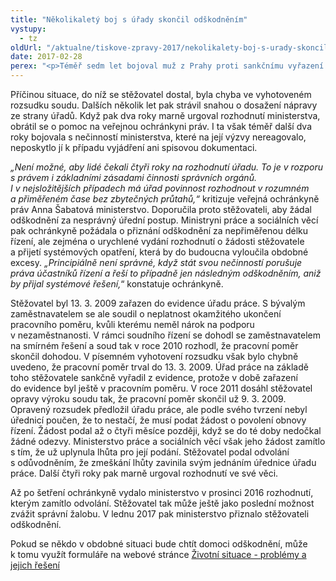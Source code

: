```yaml
---
title: "Několikaletý boj s úřady skončil odškodněním"
vystupy:
  - tz
oldUrl: "/aktualne/tiskove-zpravy-2017/nekolikalety-boj-s-urady-skoncil-odskodnenim"
date: 2017-02-28
perex: "<p>Téměř sedm let bojoval muž z Prahy proti sankčnímu vyřazení z evidence úřadu práce. Poslední čtyři roky bylo Ministerstvo práce a sociálních věcí zcela nečinné a ani přes urgence nevydalo v jeho záležitosti rozhodnutí. Nyní mu za to přiznalo alespoň odškodnění ve výši 66 000 Kč jako zadostiučinění za nemajetkovou újmu.</p>"
---
```


<!-- imported from the old website -->

<p>Příčinou situace, do níž se stěžovatel dostal, byla chyba ve vyhotoveném rozsudku soudu. Dalších několik let pak strávil snahou o dosažení nápravy ze strany úřadů. Když pak dva roky marně urgoval rozhodnutí ministerstva, obrátil se o pomoc na veřejnou ochránkyni práv. I ta však téměř další dva roky bojovala s nečinností ministerstva, které na její výzvy nereagovalo, neposkytlo jí k případu vyjádření ani spisovou dokumentaci.</p> <p><i>„Není možné, aby lidé čekali čtyři roky na rozhodnutí úřadu. To je v rozporu s právem i základními zásadami činnosti správních orgánů. I v nejsložitějších případech má úřad povinnost rozhodnout v rozumném a přiměřeném čase bez zbytečných průtahů,“</i> kritizuje veřejná ochránkyně práv Anna Šabatová ministerstvo. Doporučila proto stěžovateli, aby žádal odškodnění za nesprávný úřední postup. Ministryni práce a sociálních věcí pak ochránkyně požádala o přiznání odškodnění za nepřiměřenou délku řízení, ale zejména o urychlené vydání rozhodnutí o žádosti stěžovatele a přijetí systémových opatření, která by do budoucna vyloučila obdobné excesy. <i>„Principiálně není správné, když stát svou nečinností porušuje práva účastníků řízení a řeší to případně jen následným odškodněním, aniž by přijal systémové řešení,</i>“ konstatuje ochránkyně.</p> <p>Stěžovatel byl 13. 3. 2009 zařazen do evidence úřadu práce. S bývalým zaměstnavatelem se ale soudil o neplatnost okamžitého ukončení pracovního poměru, kvůli kterému neměl nárok na podporu v nezaměstnanosti. V rámci soudního řízení se dohodl se zaměstnavatelem na smírném řešení a soud tak v roce 2010 rozhodl, že pracovní poměr skončil dohodou. V písemném vyhotovení rozsudku však bylo chybně uvedeno, že pracovní poměr trval do 13. 3. 2009. Úřad práce na základě toho stěžovatele sankčně vyřadil z evidence, protože v době zařazení do evidence byl ještě v pracovním poměru. V roce 2011 dosáhl stěžovatel opravy výroku soudu tak, že pracovní poměr skončil už 9. 3. 2009. Opravený rozsudek předložil úřadu práce, ale podle svého tvrzení nebyl úřednicí poučen, že to nestačí, že musí podat žádost o povolení obnovy řízení. Žádost podal až o čtyři měsíce později, když se do té doby nedočkal žádné odezvy. Ministerstvo práce a sociálních věcí však jeho žádost zamítlo s tím, že už uplynula lhůta pro její podání. Stěžovatel podal odvolání s odůvodněním, že zmeškání lhůty zavinila svým jednáním úřednice úřadu práce. Další čtyři roky pak marně urgoval rozhodnutí ve své věci.</p><p> Až po šetření ochránkyně vydalo ministerstvo v prosinci 2016 rozhodnutí, kterým zamítlo odvolání. Stěžovatel tak může ještě jako poslední možnost zvážit správní žalobu. V lednu 2017 pak ministerstvo přiznalo stěžovateli odškodnění.</p><p>Pokud se někdo v obdobné situaci bude chtít domoci odškodnění, může k tomu využít formuláře na webové stránce <a href="/stiznosti-na-urady/chcete-si-stezovat/zivotni-situace/">Životní situace - problémy a jejich řešení</a></p>
